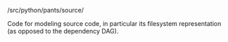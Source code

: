 /src/python/pants/source/

Code for modeling source code, in particular its filesystem representation (as opposed to
the dependency DAG).
